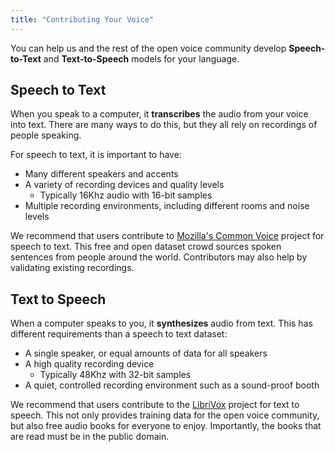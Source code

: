 ```yaml
---
title: "Contributing Your Voice"
---
```


You can help us and the rest of the  open voice community develop **Speech-to-Text** and **Text-to-Speech** models for your language.


## Speech to Text

When you speak to a computer, it **transcribes** the audio from your voice into text. There are many ways to do this, but they all rely on recordings of people speaking.

For speech to text, it is important to have:

* Many different speakers and accents
* A variety of recording devices and quality levels
    * Typically 16Khz audio with 16-bit samples
* Multiple recording environments, including different rooms and noise levels

We recommend that users contribute to [Mozilla's Common Voice](https://commonvoice.mozilla.org) project for speech to text. This free and open dataset crowd sources spoken sentences from people around the world. Contributors may also help by validating existing recordings.


## Text to Speech

When a computer speaks to you, it **synthesizes** audio from text. This has different requirements than a speech to text dataset:

* A single speaker, or equal amounts of data for all speakers
* A high quality recording device
    * Typically 48Khz with 32-bit samples
* A quiet, controlled recording environment such as a sound-proof booth

We recommend that users contribute to the [LibriVox](https://librivox.org/) project for text to speech. This not only provides training data for the open voice community, but also free audio books for everyone to enjoy. Importantly, the books that are read must be in the public domain.
